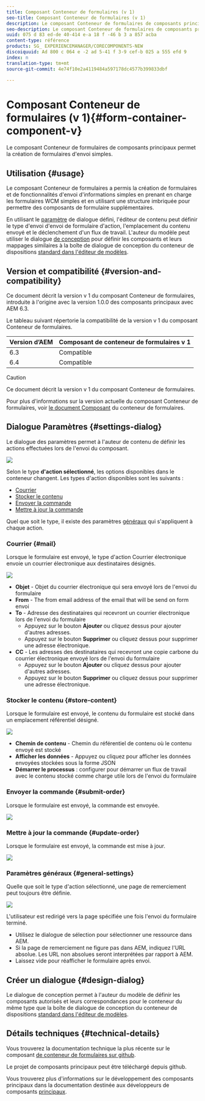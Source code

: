 ```yaml
---
title: Composant Conteneur de formulaires (v 1)
seo-title: Composant Conteneur de formulaires (v 1)
description: Le composant Conteneur de formulaires de composants principaux permet la création de formulaires d'envoi simples.
seo-description: Le composant Conteneur de formulaires de composants principaux permet la création de formulaires d'envoi simples.
uuid: 075 d 83 ed-de 40-414 e-a 18 f -46 b 3 a 857 acba
content-type: référence
products: SG_ EXPERIENCEMANAGER/CORECOMPONENTS-NEW
discoiquuid: Ad 800 c 064 e -2 ad 5-41 f 3-9 cef-b 025 a 555 efd 9
index: n
translation-type: tm+mt
source-git-commit: 4e74f10e2a4119484a597178dc4577b399833dbf

---
```



# Composant Conteneur de formulaires (v 1){#form-container-component-v}

Le composant Conteneur de formulaires de composants principaux permet la création de formulaires d&#39;envoi simples.

## Utilisation {#usage}

Le composant Conteneur de formulaires a permis la création de formulaires et de fonctionnalités d&#39;envoi d&#39;informations simples en prenant en charge les formulaires WCM simples et en utilisant une structure imbriquée pour permettre des composants de formulaire supplémentaires.

En utilisant le [paramètre](form-container-v1.md#main-pars_title) de dialogue défini, l&#39;éditeur de contenu peut définir le type d&#39;envoi d&#39;envoi de formulaire d&#39;action, l&#39;emplacement du contenu envoyé et le déclenchement d&#39;un flux de travail. L&#39;auteur du modèle peut utiliser le dialogue [de conception](form-container-v1.md#main-pars_title_1995166862) pour définir les composants et leurs mappages similaires à la boîte de dialogue de conception du conteneur de dispositions [standard dans l&#39;éditeur de modèles](https://helpx.adobe.com/experience-manager/6-4/sites/authoring/using/templates.html#main-pars_title_1754153843).

## Version et compatibilité {#version-and-compatibility}

Ce document décrit la version v 1 du composant Conteneur de formulaires, introduite à l&#39;origine avec la version 1.0.0 des composants principaux avec AEM 6.3.

Le tableau suivant répertorie la compatibilité de la version v 1 du composant Conteneur de formulaires.

| Version d’AEM | Composant de conteneur de formulaires v 1 |
|--- |--- |
| 6.3 | Compatible |
| 6.4 | Compatible |

>[!CAUTION]
>
>Ce document décrit la version v 1 du composant Conteneur de formulaires.
>
>Pour plus d&#39;informations sur la version actuelle du composant Conteneur de formulaires, voir [le document Composant](form-container.md) du conteneur de formulaires.

## Dialogue Paramètres {#settings-dialog}

Le dialogue des paramètres permet à l&#39;auteur de contenu de définir les actions effectuées lors de l&#39;envoi du composant.

![](assets/chlimage_1.png)

Selon le type **d&#39;action sélectionné**, les options disponibles dans le conteneur changent. Les types d&#39;action disponibles sont les suivants :

* [Courrier](form-container-v1.md#main-pars_title_966511656)
* [Stocker le contenu](form-container-v1.md#main-pars_title_2065985840)
* [Envoyer la commande](form-container-v1.md#main-pars_title_686874527)
* [Mettre à jour la commande](form-container-v1.md#main-pars_title_410109286)

Quel que soit le type, il existe des paramètres [généraux](form-container-v1.md#main-pars_title_375403046) qui s&#39;appliquent à chaque action.

### Courrier {#mail}

Lorsque le formulaire est envoyé, le type d&#39;action Courrier électronique envoie un courrier électronique aux destinataires désignés.

![](assets/chlimage_1-1.png)

* **Objet** - Objet du courrier électronique qui sera envoyé lors de l&#39;envoi du formulaire
* **From** - The from email address of the email that will be send on form envoi
* **To** - Adresse des destinataires qui recevront un courrier électronique lors de l&#39;envoi du formulaire
   * Appuyez sur le bouton **Ajouter** ou cliquez dessus pour ajouter d&#39;autres adresses.
   * Appuyez sur le bouton **Supprimer** ou cliquez dessus pour supprimer une adresse électronique.
* **CC** - Les adresses des destinataires qui recevront une copie carbone du courrier électronique envoyé lors de l&#39;envoi du formulaire
   * Appuyez sur le bouton **Ajouter** ou cliquez dessus pour ajouter d&#39;autres adresses.
   * Appuyez sur le bouton **Supprimer** ou cliquez dessus pour supprimer une adresse électronique.

### Stocker le contenu {#store-content}

Lorsque le formulaire est envoyé, le contenu du formulaire est stocké dans un emplacement référentiel désigné.

![](assets/chlimage_1-2.png)

* **Chemin de contenu** - Chemin du référentiel de contenu où le contenu envoyé est stocké
* **Afficher les données** - Appuyez ou cliquez pour afficher les données envoyées stockées sous la forme JSON
* **Démarrer le processus** : configurer pour démarrer un flux de travail avec le contenu stocké comme charge utile lors de l&#39;envoi du formulaire

### Envoyer la commande {#submit-order}

Lorsque le formulaire est envoyé, la commande est envoyée.

![](assets/chlimage_1-3.png)

### Mettre à jour la commande {#update-order}

Lorsque le formulaire est envoyé, la commande est mise à jour.

![](assets/chlimage_1-4.png)

### Paramètres généraux {#general-settings}

Quelle que soit le type d&#39;action sélectionné, une page de remerciement peut toujours être définie.

![](assets/chlimage_1-5.png)

L&#39;utilisateur est redirigé vers la page spécifiée une fois l&#39;envoi du formulaire terminé.

* Utilisez le dialogue de sélection pour sélectionner une ressource dans AEM.
* Si la page de remerciement ne figure pas dans AEM, indiquez l&#39;URL absolue. Les URL non absolues seront interprétées par rapport à AEM.
* Laissez vide pour réafficher le formulaire après envoi.

## Créer un dialogue {#design-dialog}

Le dialogue de conception permet à l&#39;auteur du modèle de définir les composants autorisés et leurs correspondances pour le conteneur du même type que la boîte de dialogue de conception du conteneur de dispositions [standard dans l&#39;éditeur de modèles](https://helpx.adobe.com/experience-manager/6-4/sites/authoring/using/templates.html#main-pars_title_1754153843).

## Détails techniques {#technical-details}

Vous trouverez la documentation technique la plus récente sur le composant [de conteneur de formulaires sur github](https://github.com/adobe/aem-core-wcm-components/tree/master/content/src/content/jcr_root/apps/core/wcm/components/form/container/v1/container).

Le projet de composants principaux peut être téléchargé depuis github.

Vous trouverez plus d&#39;informations sur le développement des composants principaux dans la documentation destinée aux développeurs de composants [principaux](developing.md).
